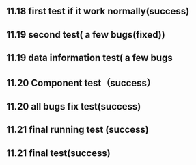 11.18 first test if it work normally(success)
--------
11.19 second test( a few bugs(fixed))
----
11.19 data information test( a few bugs
----
11.20 Component test（success）
-------
11.20 all bugs fix test(success) 
------
11.21 final running test (success)
------
11.21 final test(success)
-------
